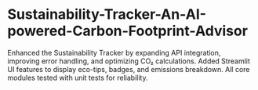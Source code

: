 # Sustainability-Tracker-An-AI-powered-Carbon-Footprint-Advisor
Enhanced the Sustainability Tracker by expanding API integration, improving error handling, and optimizing CO₂ calculations. Added Streamlit UI features to display eco-tips, badges, and emissions breakdown. All core modules tested with unit tests for reliability.
